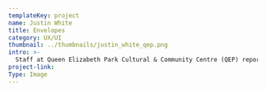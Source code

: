 ```yaml
---
templateKey: project
name: Justin White
title: Envelopes
category: UX/UI
thumbnail: ../thumbnails/justin_white_qep.png
intro: >-
  Staff at Queen Elizabeth Park Cultural & Community Centre (QEP) reported that members expressed frustration with the Centre’s online studio calendar. My group conducted user research, built a working prototype, and lead on-site user testing for a studio calendar redesign.
project-link:
Type: Image
---
```

